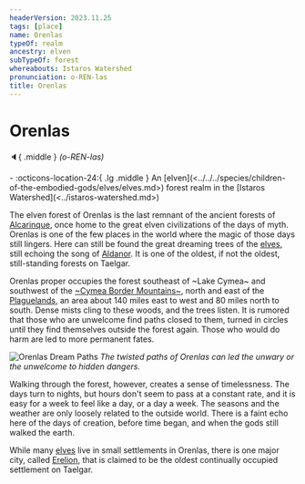 ```yaml
---
headerVersion: 2023.11.25
tags: [place]
name: Orenlas
typeOf: realm
ancestry: elven
subTypeOf: forest
whereabouts: Istaros Watershed
pronunciation: o-REN-las
title: Orenlas
---
```

# Orenlas
:speaker:{ .middle } *(o-REN-las)*  
<div class="grid cards ext-narrow-margin ext-one-column" markdown>
-    :octicons-location-24:{ .lg .middle } An [elven](<../../../species/children-of-the-embodied-gods/elves/elves.md>) forest realm in the [Istaros Watershed](<../istaros-watershed.md>)  
</div>


The elven forest of Orenlas is the last remnant of the ancient forests of [Alcarinque](<../../../history/pre-downfall/alcarinque.md>), once home to the great elven civilizations of the days of myth. Orenlas is one of the few places in the world where the magic of those days still lingers. Here can still be found the great dreaming trees of the [elves](<../../../species/children-of-the-embodied-gods/elves/elves.md>), still echoing the song of [Aldanor](<../../../cosmology/gods/embodied-gods/aldanor.md>). It is one of the oldest, if not the oldest, still-standing forests on Taelgar. 

Orenlas proper occupies the forest southeast of ~Lake Cymea~ and southwest of the [~Cymea Border Mountains~](<../../western-green-sea/cymea-border-mountains.md>), north and east of the [Plaguelands](<../plaguelands.md>), an area about 140 miles east to west and 80 miles north to south. Dense mists cling to these woods, and the trees listen. It is rumored that those who are unwelcome find paths closed to them, turned in circles until they find themselves outside the forest again. Those who would do harm are led to more permanent fates. 



![Orenlas Dream Paths](../../../assets/orenlas-dream-paths.png)
*The twisted paths of Orenlas can led the unwary or the unwelcome to hidden dangers.*

Walking through the forest, however, creates a sense of timelessness. The days turn to nights, but hours don't seem to pass at a constant rate, and it is easy for a week to feel like a day, or a day a week. The seasons and the weather are only loosely related to the outside world. There is a faint echo here of the days of creation, before time began, and when the gods still walked the earth. 

While many [elves](<../../../species/children-of-the-embodied-gods/elves/elves.md>) live in small settlements in Orenlas, there is one major city, called [Erelion](<./erelion.md>), that is claimed to be the oldest continually occupied settlement on Taelgar. 